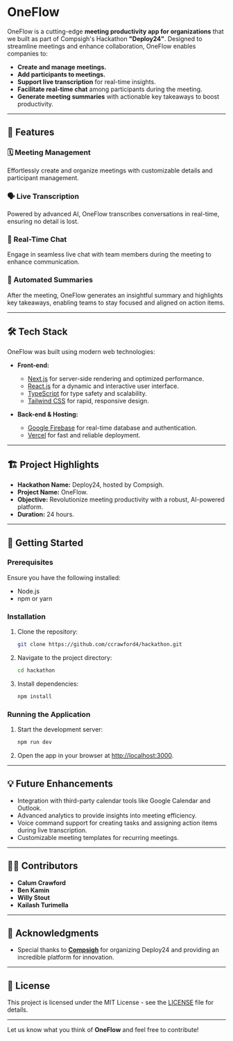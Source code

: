 # OneFlow

OneFlow is a cutting-edge **meeting productivity app for organizations** that we built as part of Compsigh's Hackathon **"Deploy24"**. Designed to streamline meetings and enhance collaboration, OneFlow enables companies to:

- **Create and manage meetings.**  
- **Add participants to meetings.**  
- **Support live transcription** for real-time insights.  
- **Facilitate real-time chat** among participants during the meeting.  
- **Generate meeting summaries** with actionable key takeaways to boost productivity.  

---

## 🚀 Features  

### 🗓️ Meeting Management  
Effortlessly create and organize meetings with customizable details and participant management.  

### 🗣️ Live Transcription  
Powered by advanced AI, OneFlow transcribes conversations in real-time, ensuring no detail is lost.  

### 💬 Real-Time Chat  
Engage in seamless live chat with team members during the meeting to enhance communication.  

### 📄 Automated Summaries  
After the meeting, OneFlow generates an insightful summary and highlights key takeaways, enabling teams to stay focused and aligned on action items.  

---

## 🛠️ Tech Stack  

OneFlow was built using modern web technologies:  

- **Front-end:**  
  - [Next.js](https://nextjs.org/) for server-side rendering and optimized performance.  
  - [React.js](https://react.dev/) for a dynamic and interactive user interface.  
  - [TypeScript](https://www.typescriptlang.org/) for type safety and scalability.  
  - [Tailwind CSS](https://tailwindcss.com/) for rapid, responsive design.  

- **Back-end & Hosting:**  
  - [Google Firebase](https://firebase.google.com/) for real-time database and authentication.  
  - [Vercel](https://vercel.com/) for fast and reliable deployment.  

---

## 🏗️ Project Highlights  

- **Hackathon Name:** Deploy24, hosted by Compsigh.  
- **Project Name:** OneFlow.  
- **Objective:** Revolutionize meeting productivity with a robust, AI-powered platform.  
- **Duration:** 24 hours.  

---

## 🔧 Getting Started  

### Prerequisites  
Ensure you have the following installed:  
- Node.js  
- npm or yarn  

### Installation  
1. Clone the repository:  
   ```bash  
   git clone https://github.com/ccrawford4/hackathon.git  
   ```  

2. Navigate to the project directory:  
   ```bash  
   cd hackathon  
   ```  

3. Install dependencies:  
   ```bash  
   npm install  
   ```  

### Running the Application  
1. Start the development server:  
   ```bash  
   npm run dev  
   ```  

2. Open the app in your browser at [http://localhost:3000](http://localhost:3000).  

---

## 💡 Future Enhancements  

- Integration with third-party calendar tools like Google Calendar and Outlook.  
- Advanced analytics to provide insights into meeting efficiency.  
- Voice command support for creating tasks and assigning action items during live transcription.  
- Customizable meeting templates for recurring meetings.  

---

## 👨‍💻 Contributors  

- **Calum Crawford**  
- **Ben Kamin** 
- **Willy Stout**
- **Kailash Turimella**

---

## 🌟 Acknowledgments  

- Special thanks to **[Compsigh](https://github.com/compsigh)** for organizing Deploy24 and providing an incredible platform for innovation.  

---

## 📜 License  

This project is licensed under the MIT License - see the [LICENSE](LICENSE) file for details.  

---  

Let us know what you think of **OneFlow** and feel free to contribute!  
